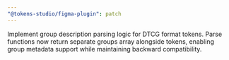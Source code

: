 ```yaml
---
"@tokens-studio/figma-plugin": patch
---
```


Implement group description parsing logic for DTCG format tokens. Parse functions now return separate groups array alongside tokens, enabling group metadata support while maintaining backward compatibility.